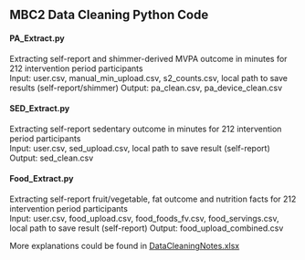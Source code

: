 ## MBC2 Data Cleaning Python Code


#### PA_Extract.py
Extracting self-report and shimmer-derived MVPA outcome in minutes for 212 intervention period participants  
Input: user.csv, manual_min_upload.csv, s2_counts.csv, local path to save results (self-report/shimmer)
Output: pa_clean.csv, pa_device_clean.csv

#### SED_Extract.py
Extracting self-report sedentary outcome in minutes for 212 intervention period participants  
Input: user.csv, sed_upload.csv, local path to save result (self-report)
Output: sed_clean.csv

#### Food_Extract.py
Extracting self-report fruit/vegetable, fat outcome and nutrition facts for 212 intervention period participants  
Input: user.csv, food_upload.csv, food_foods_fv.csv, food_servings.csv, local path to save result (self-report)
Output: food_upload_combined.csv  

More explanations could be found in [DataCleaningNotes.xlsx](https://northwestern.box.com/s/8aamlm7b25kpcc825z75017vd7qzuzet)
